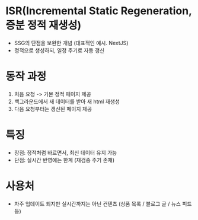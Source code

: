 # ISR(Incremental Static Regeneration, 증분 정적 재생성)
- SSG의 단점을 보완한 개념 (대표적인 예시. NextJS)
- 정적으로 생성하되, 일정 주기로 자동 갱신


# 동작 과정
1. 처음 요청 -> 기본 정적 페이지 제공
2. 백그라운드에서 새 데이터를 받아 새 html 재생성
3. 다음 요청부터는 갱신된 페이지 제공


# 특징
- 장점: 정적처럼 바르면서, 최신 데이터 유지 가능
- 단점: 실시간 반영에는 한계 (재검증 주기 존재)


# 사용처
- 자주 업데이트 되지만 실시간까지는 아닌 컨텐츠
  (상품 목록 / 블로그 글 / 뉴스 피드 등)
